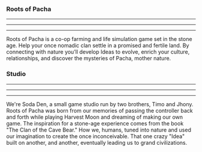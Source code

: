 ### Roots of Pacha
---
---
---
Roots of Pacha is a co-op farming and life simulation game set in the stone age. Help your once nomadic clan settle in a promised and fertile land. By connecting with nature you’ll develop Ideas to evolve, enrich your culture, relationships, and discover the mysteries of Pacha, mother nature.


### Studio
---
---
---
We're Soda Den, a small game studio run by two brothers, Timo and Jhony. Roots of Pacha was born from our memories of passing the controller back and forth while playing Harvest Moon and dreaming of making our own game. The inspiration for a stone-age experience comes from the book "The Clan of the Cave Bear." How we, humans, tuned into nature and used our imagination to create the once inconceivable. That one crazy "Idea" built on another, and another, eventually leading us to grand civilizations.

